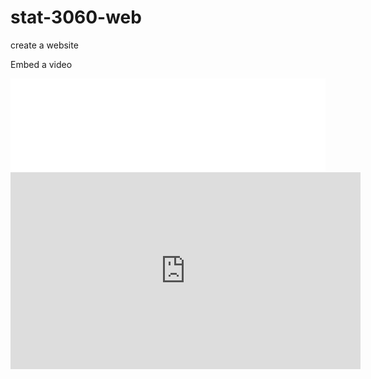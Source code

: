 # stat-3060-web
create a website

Embed a video

<iframe src="//player.bilibili.com/player.html?aid=434839360&bvid=BV1q3411S72k&cid=952097968&page=1" scrolling="no" border="0" frameborder="no" framespacing="0" allowfullscreen="true" width="100%" height="600"> </iframe>


<iframe width="560" height="315" src="https://www.youtube.com/embed/tP8-ZxSWyxE" title="YouTube video player" frameborder="0" allow="accelerometer; autoplay; clipboard-write; encrypted-media; gyroscope; picture-in-picture; web-share" allowfullscreen></iframe>
